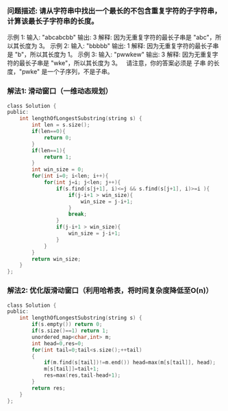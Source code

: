 ### 问题描述: 请从字符串中找出一个最长的不包含重复字符的子字符串，计算该最长子字符串的长度。
示例 1:
输入: "abcabcbb"
输出: 3 
解释: 因为无重复字符的最长子串是 "abc"，所以其长度为 3。
示例 2:
输入: "bbbbb"
输出: 1
解释: 因为无重复字符的最长子串是 "b"，所以其长度为 1。
示例 3:
输入: "pwwkew"
输出: 3
解释: 因为无重复字符的最长子串是 "wke"，所以其长度为 3。
     请注意，你的答案必须是 子串 的长度，"pwke" 是一个子序列，不是子串。
### 解法1: 滑动窗口（一维动态规划）
```c
class Solution {
public:
    int lengthOfLongestSubstring(string s) {
        int len = s.size();
        if(len==0){
            return 0;
        }
        if(len==1){
            return 1;
        }
        int win_size = 0;
        for(int i=0; i<len; i++){
            for(int j=i; j<len; j++){
                if(s.find(s[j+1], i)<=j && s.find(s[j+1], i)>=i ){
                    if(j-i+1 > win_size){
                        win_size = j-i+1;
                    }
                    break;
                }
                if(j-i+1 > win_size){
                    win_size = j-i+1;
                }
            }
        }
        return win_size;
    }
};
```
### 解法2: 优化版滑动窗口（利用哈希表，将时间复杂度降低至O(n)）
```c
class Solution {
public:
    int lengthOfLongestSubstring(string s) {
        if(s.empty()) return 0;
        if(s.size()==1) return 1;
        unordered_map<char,int> m;
        int head=0,res=0;
        for(int tail=0;tail<s.size();++tail)
        {
            if(m.find(s[tail])!=m.end()) head=max(m[s[tail]], head);
            m[s[tail]]=tail+1;
            res=max(res,tail-head+1);
        }
        return res;
    }
};
```
